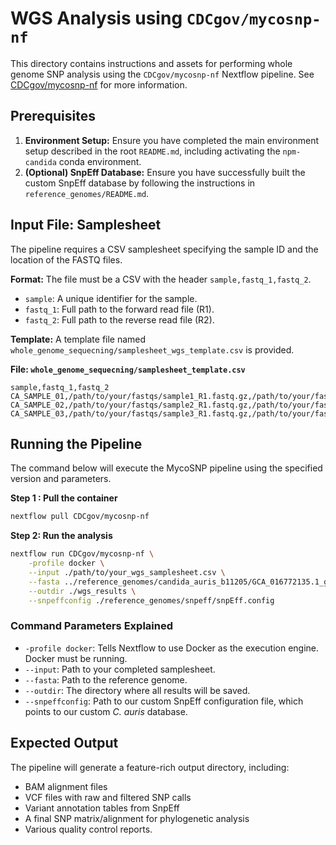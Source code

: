 # WGS Analysis using `CDCgov/mycosnp-nf`

This directory contains instructions and assets for performing whole genome SNP analysis using the `CDCgov/mycosnp-nf` Nextflow pipeline. See [CDCgov/mycosnp-nf](https://github.com/CDCgov/mycosnp-nf) for more information.



## Prerequisites

1.  **Environment Setup:** Ensure you have completed the main environment setup described in the root `README.md`, including activating the `npm-candida` conda environment.
2.  **(Optional) SnpEff Database:** Ensure you have successfully built the custom SnpEff database by following the instructions in `reference_genomes/README.md`.

## Input File: Samplesheet

The pipeline requires a CSV samplesheet specifying the sample ID and the location of the FASTQ files.

**Format:** The file must be a CSV with the header `sample,fastq_1,fastq_2`.

* `sample`: A unique identifier for the sample.
* `fastq_1`: Full path to the forward read file (R1).
* `fastq_2`: Full path to the reverse read file (R2).

**Template:** A template file named `whole_genome_sequecning/samplesheet_wgs_template.csv` is provided.

**File: `whole_genome_sequecning/samplesheet_template.csv`**
```csv
sample,fastq_1,fastq_2
CA_SAMPLE_01,/path/to/your/fastqs/sample1_R1.fastq.gz,/path/to/your/fastqs/sample1_R2.fastq.gz
CA_SAMPLE_02,/path/to/your/fastqs/sample2_R1.fastq.gz,/path/to/your/fastqs/sample2_R2.fastq.gz
CA_SAMPLE_03,/path/to/your/fastqs/sample3_R1.fastq.gz,/path/to/your/fastqs/sample3_R2.fastq.gz
```

## Running the Pipeline

The command below will execute the MycoSNP pipeline using the specified version and parameters.

**Step 1 : Pull the container**
```bash
nextflow pull CDCgov/mycosnp-nf
```

**Step 2: Run the analysis**
```bash
nextflow run CDCgov/mycosnp-nf \
    -profile docker \
    --input ./path/to/your_wgs_samplesheet.csv \
    --fasta ../reference_genomes/candida_auris_b11205/GCA_016772135.1_genomic.fna \
    --outdir ./wgs_results \
    --snpeffconfig ./reference_genomes/snpeff/snpEff.config
```

### Command Parameters Explained
* `-profile docker`: Tells Nextflow to use Docker as the execution engine. Docker must be running.
* `--input`: Path to your completed samplesheet.
* `--fasta`: Path to the reference genome.
* `--outdir`: The directory where all results will be saved.
* `--snpeffconfig`: Path to our custom SnpEff configuration file, which points to our custom *C. auris* database.

## Expected Output

The pipeline will generate a feature-rich output directory, including:
* BAM alignment files
* VCF files with raw and filtered SNP calls
* Variant annotation tables from SnpEff
* A final SNP matrix/alignment for phylogenetic analysis
* Various quality control reports.
